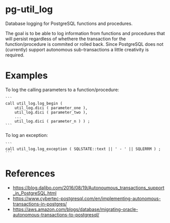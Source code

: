 # pg-util_log

Database logging for PostgreSQL functions and procedures.

The goal is to be able to log information from functions and procedures
that will persist regardless of whethere the transaction for the
function/procedure is commited or rolled back. Since PostgreSQL does
not (currently) support autonomous sub-transactions a little creativity
is required.

# Examples

To log the calling parameters to a function/procedure:

    ```
    call util_log.log_begin (
        util_log.dici ( parameter_one ),
        util_log.dici ( parameter_two ),
        ...
        util_log.dici ( parameter_n ) ) ;
    ```

To log an exception:

    ```
    call util_log.log_exception ( SQLSTATE::text || ' - ' || SQLERRM ) ;
    ```

# References

 * https://blog.dalibo.com/2016/08/19/Autonoumous_transactions_support_in_PostgreSQL.html
 * https://www.cybertec-postgresql.com/en/implementing-autonomous-transactions-in-postgres/
 * https://aws.amazon.com/blogs/database/migrating-oracle-autonomous-transactions-to-postgresql/
